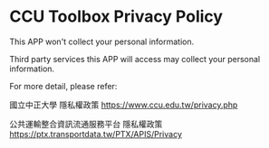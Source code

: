 # CCU Toolbox Privacy Policy

This APP won't collect your personal information.

Third party services this APP will access may collect your personal information.

For more detail, please refer:

國立中正大學 隱私權政策
https://www.ccu.edu.tw/privacy.php

公共運輸整合資訊流通服務平台 隱私權政策
https://ptx.transportdata.tw/PTX/APIS/Privacy
